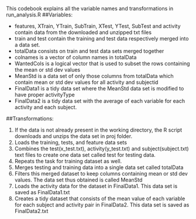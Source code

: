 This codebook explains all the variable names and transformations in run_analysis.R
##Variables:
* features, XTrain, YTrain, SubTrain, XTest, YTest, SubTest and activity contain data from the downloaded and unzipped txt files
* train and test contain the training and test data respectively merged into a data set.
* totalData consists on train and test data sets merged together
* colnames is a vector of column names in totalData 
* WantedCols is a logical vector that is used to subset the rows containing the mean or std dev values
* MeanStd is a data set of only those columns from totalData which contain mean or std dev values for all activity and subjectid
* FinalData1 is a tidy data set where the MeanStd data set is modified to have proper activityType
* FinalData2 is a tidy data set with the average of each variable for each activity and each subject.


##Transformations:
1. If the data is not already present in the working directory, the R script downloads and unzips the data set in proj folder.
2. Loads the training, tests, and feature data sets
3. Combines the test(x_test.txt), activity(y_test.txt) and subject(subject.txt) text files to create one data set called test for testing data. 
4. Repeats the task for training dataset as well.
5. Merges testing and training data into a single data set called totalData
6. Filters this merged dataset to keep columns containing mean or std dev values. The data set thus obtained is called MeanStd
7. Loads the activity data for the dataset in FinalData1. This data set is saved as FinalData1.txt
8. Creates a tidy dataset that consists of the mean value of each variable for each subject and activity pair in FinalData2. This data set is saved as FinalData2.txt
